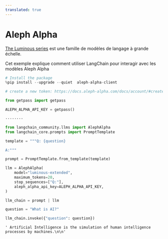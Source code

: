 ```yaml
---
translated: true
---
```


# Aleph Alpha

[The Luminous series](https://docs.aleph-alpha.com/docs/introduction/luminous/) est une famille de modèles de langage à grande échelle.

Cet exemple explique comment utiliser LangChain pour interagir avec les modèles Aleph Alpha

```python
# Install the package
%pip install --upgrade --quiet  aleph-alpha-client
```

```python
# create a new token: https://docs.aleph-alpha.com/docs/account/#create-a-new-token

from getpass import getpass

ALEPH_ALPHA_API_KEY = getpass()
```

```output
········
```

```python
from langchain_community.llms import AlephAlpha
from langchain_core.prompts import PromptTemplate
```

```python
template = """Q: {question}

A:"""

prompt = PromptTemplate.from_template(template)
```

```python
llm = AlephAlpha(
    model="luminous-extended",
    maximum_tokens=20,
    stop_sequences=["Q:"],
    aleph_alpha_api_key=ALEPH_ALPHA_API_KEY,
)
```

```python
llm_chain = prompt | llm
```

```python
question = "What is AI?"

llm_chain.invoke({"question": question})
```

```output
' Artificial Intelligence is the simulation of human intelligence processes by machines.\n\n'
```

